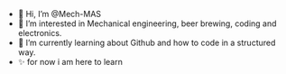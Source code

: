 - 👋 Hi, I’m @Mech-MAS
- 👀 I’m interested in Mechanical engineering, beer brewing, coding and electronics.
- 🌱 I’m currently learning about Github and how to code in a structured way. 
- ✨ for now i am here to learn 

<!---
Mech-MAS/Mech-MAS is a ✨ special ✨ repository because its `README.md` (this file) appears on your GitHub profile.
You can click the Preview link to take a look at your changes.
--->
